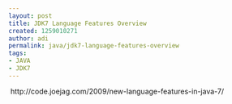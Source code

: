 ```yaml
---
layout: post
title: JDK7 Language Features Overview
created: 1259010271
author: adi
permalink: java/jdk7-language-features-overview
tags:
- JAVA
- JDK7
---
```

<p>&nbsp;http://code.joejag.com/2009/new-language-features-in-java-7/</p>
